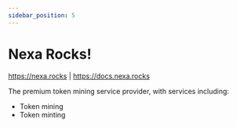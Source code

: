 ```yaml
---
sidebar_position: 5
---
```


# Nexa Rocks!

https://nexa.rocks | https://docs.nexa.rocks

The premium token mining service provider, with services including:

- Token mining
- Token minting
